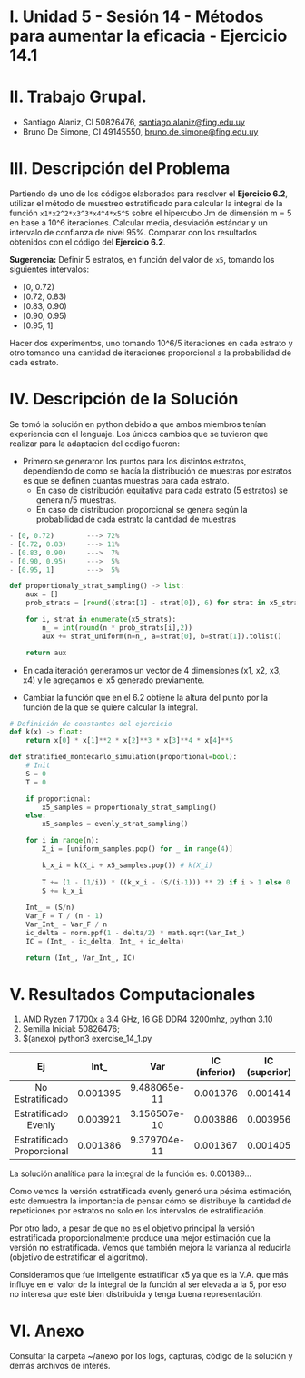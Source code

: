 # I. Unidad 5 - Sesión 14 - Métodos para aumentar la eficacia -  Ejercicio 14.1

# II. Trabajo Grupal.

* Santiago Alaniz, CI 50826476, santiago.alaniz@fing.edu.uy
* Bruno De Simone, CI 49145550, bruno.de.simone@fing.edu.uy

# III. Descripción del Problema

Partiendo de uno de los códigos elaborados para resolver el **Ejercicio 6.2**, utilizar el método de muestreo estratificado para calcular la integral de la función `x1*x2^2*x3^3*x4^4*x5^5` sobre el hipercubo Jm de dimensión m = 5 en base a 10^6 iteraciones. Calcular media, desviación estándar y un intervalo de confianza de nivel 95%.
Comparar con los resultados obtenidos con el código del **Ejercicio 6.2**.

**Sugerencia:**
Definir 5 estratos, en función del valor de `x5`, tomando los siguientes intervalos:
- [0, 0.72)
- [0.72, 0.83)
- [0.83, 0.90)
- [0.90, 0.95)
- [0.95, 1]

Hacer dos experimentos, uno tomando 10^6/5 iteraciones en cada estrato y otro tomando una cantidad de iteraciones proporcional a la probabilidad de cada estrato.


# IV. Descripción de la Solución
Se tomó la solución en python debido a que ambos miembros tenían experiencia con el lenguaje. Los únicos cambios que se tuvieron que realizar para la adaptacion del codigo fueron:
* Primero se generaron los puntos para los distintos estratos, dependiendo de como se hacía la distribución de muestras por estratos es que se definen cuantas muestras para cada estrato.
  * En caso de distribución equitativa para cada estrato (5 estratos) se genera n/5 muestras.
  * En caso de distribucion proporcional se genera según la probabilidad de cada estrato la cantidad de muestras

```python
- [0, 0.72)        ---> 72%
- [0.72, 0.83)     ---> 11%
- [0.83, 0.90)     --->  7%
- [0.90, 0.95)     --->  5%
- [0.95, 1]        --->  5%

def proportionaly_strat_sampling() -> list:
    aux = []
    prob_strats = [round((strat[1] - strat[0]), 6) for strat in x5_strats]

    for i, strat in enumerate(x5_strats):
        n_ = int(round(n * prob_strats[i],2))
        aux += strat_uniform(n=n_, a=strat[0], b=strat[1]).tolist()

    return aux
```

* En cada iteración generamos un vector de 4 dimensiones (x1, x2, x3, x4)  y le agregamos el x5 generado previamente.
  
* Cambiar la función que en el 6.2 obtiene la altura del punto por la función de la que se quiere calcular la integral.

```python
# Definición de constantes del ejercicio
def k(x) -> float:
    return x[0] * x[1]**2 * x[2]**3 * x[3]**4 * x[4]**5

def stratified_montecarlo_simulation(proportional=bool):
    # Init
    S = 0
    T = 0

    if proportional:
        x5_samples = proportionaly_strat_sampling()
    else:
        x5_samples = evenly_strat_sampling()

    for i in range(n):
        X_i = [uniform_samples.pop() for _ in range(4)]

        k_x_i = k(X_i + x5_samples.pop()) # k(X_i)
        
        T += (1 - (1/i)) * ((k_x_i - (S/(i-1))) ** 2) if i > 1 else 0
        S += k_x_i
    
    Int_ = (S/n)
    Var_F = T / (n - 1)
    Var_Int_ = Var_F / n
    ic_delta = norm.ppf(1 - delta/2) * math.sqrt(Var_Int_)
    IC = (Int_ - ic_delta, Int_ + ic_delta)

    return (Int_, Var_Int_, IC)
```


# V. Resultados Computacionales

1. AMD Ryzen 7 1700x a 3.4 GHz, 16 GB DDR4 3200mhz, python 3.10
2. Semilla Inicial: 50826476;
3. $(anexo) python3 exercise_14_1.py
 
|    Ej    |        Int_        |           Var          | IC (inferior) | IC (superior) |      time      |
|:-------:|:------------------:|:----------------------:|:--------------------:|:--------------------:|:--------------:|
| No Estratificado | 0.001395 | 9.488065e-11 | 0.001376 | 0.001414 | 0:00:01.162361 |
| Estratificado Evenly | 0.003921 | 3.156507e-10 | 0.003886 | 0.003956 | 0:00:01.380145 |
| Estratificado Proporcional | 0.001386 | 9.379704e-11 | 0.001367 | 0.001405 | 0:00:01.358470 |

La solución analítica para la integral de la función es: 0.001389...

Como vemos la versión estratificada evenly generó una pésima estimación, esto demuestra la importancia de pensar cómo se distribuye la cantidad de repeticiones por estratos no solo en los intervalos de estratificación.

Por otro lado, a pesar de que no es el objetivo principal la versión estratificada proporcionalmente produce una mejor estimación que la versión no estratificada. Vemos que también mejora la varianza al reducirla (objetivo de estratificar el algoritmo). 

Consideramos que fue inteligente estratificar x5 ya que es la V.A. que más influye en el valor de la integral de la función al ser elevada a la 5, por eso no interesa que esté bien distribuida y tenga buena representación.

# VI. Anexo

Consultar la carpeta ~/anexo por los logs, capturas, código de la solución y demás archivos de interés.

